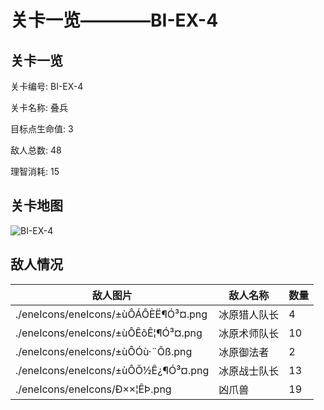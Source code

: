 # 关卡一览————BI-EX-4


## 关卡一览

关卡编号: BI-EX-4

关卡名称: 叠兵

目标点生命值: 3

敌人总数: 48

理智消耗: 15


## 关卡地图
![BI-EX-4](./oprMap/BI-EX-4.png)

## 敌人情况

| 敌人图片 | 敌人名称 | 数量  |
|---------|-----|-----|
| ./eneIcons/eneIcons/±ùÔ­ÁÔÈË¶Ó³¤.png| 冰原猎人队长  |   4  |
| ./eneIcons/eneIcons/±ùÔ­ÊõÊ¦¶Ó³¤.png| 冰原术师队长  |   10  |
| ./eneIcons/eneIcons/±ùÔ­Óù·¨Õß.png| 冰原御法者  |   2  |
| ./eneIcons/eneIcons/±ùÔ­Õ½Ê¿¶Ó³¤.png| 冰原战士队长  |   13  |
| ./eneIcons/eneIcons/Ð××¦ÊÞ.png| 凶爪兽  |   19  |
